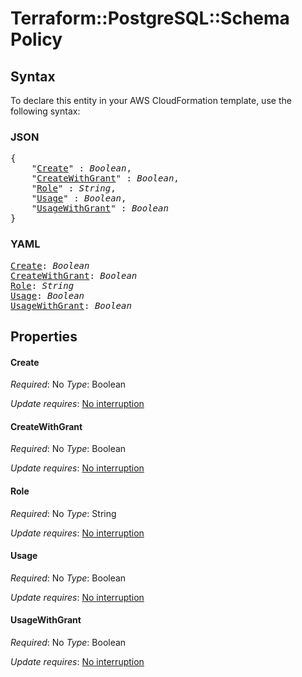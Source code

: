# Terraform::PostgreSQL::Schema Policy

## Syntax

To declare this entity in your AWS CloudFormation template, use the following syntax:

### JSON

<pre>
{
    "<a href="#create" title="Create">Create</a>" : <i>Boolean</i>,
    "<a href="#createwithgrant" title="CreateWithGrant">CreateWithGrant</a>" : <i>Boolean</i>,
    "<a href="#role" title="Role">Role</a>" : <i>String</i>,
    "<a href="#usage" title="Usage">Usage</a>" : <i>Boolean</i>,
    "<a href="#usagewithgrant" title="UsageWithGrant">UsageWithGrant</a>" : <i>Boolean</i>
}
</pre>

### YAML

<pre>
<a href="#create" title="Create">Create</a>: <i>Boolean</i>
<a href="#createwithgrant" title="CreateWithGrant">CreateWithGrant</a>: <i>Boolean</i>
<a href="#role" title="Role">Role</a>: <i>String</i>
<a href="#usage" title="Usage">Usage</a>: <i>Boolean</i>
<a href="#usagewithgrant" title="UsageWithGrant">UsageWithGrant</a>: <i>Boolean</i>
</pre>

## Properties

#### Create

_Required_: No
_Type_: Boolean

_Update requires_: [No interruption](https://docs.aws.amazon.com/AWSCloudFormation/latest/UserGuide/using-cfn-updating-stacks-update-behaviors.html#update-no-interrupt)

#### CreateWithGrant

_Required_: No
_Type_: Boolean

_Update requires_: [No interruption](https://docs.aws.amazon.com/AWSCloudFormation/latest/UserGuide/using-cfn-updating-stacks-update-behaviors.html#update-no-interrupt)

#### Role

_Required_: No
_Type_: String

_Update requires_: [No interruption](https://docs.aws.amazon.com/AWSCloudFormation/latest/UserGuide/using-cfn-updating-stacks-update-behaviors.html#update-no-interrupt)

#### Usage

_Required_: No
_Type_: Boolean

_Update requires_: [No interruption](https://docs.aws.amazon.com/AWSCloudFormation/latest/UserGuide/using-cfn-updating-stacks-update-behaviors.html#update-no-interrupt)

#### UsageWithGrant

_Required_: No
_Type_: Boolean

_Update requires_: [No interruption](https://docs.aws.amazon.com/AWSCloudFormation/latest/UserGuide/using-cfn-updating-stacks-update-behaviors.html#update-no-interrupt)

